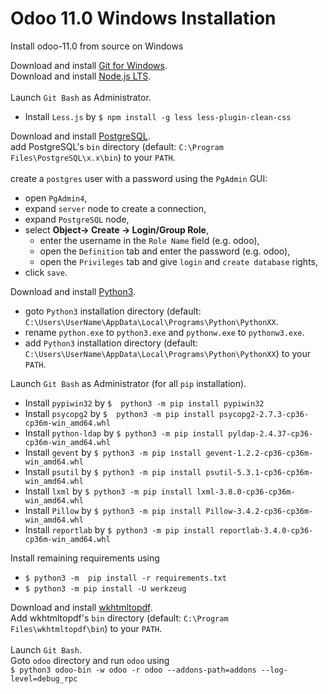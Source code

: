 # Odoo 11.0 Windows Installation
Install odoo-11.0 from source on Windows

Download and install [Git for Windows](https://git-scm.com/download/win).<br />
Download and install [Node.js LTS](https://nodejs.org/en/download/).<br />
<br />
Launch `Git Bash` as Administrator.
 * Install `Less.js` by `$ npm install -g less less-plugin-clean-css`

Download and install [PostgreSQL](https://www.enterprisedb.com/downloads/postgres-postgresql-downloads).<br />
add PostgreSQL's `bin` directory (default: `C:\Program Files\PostgreSQL\x.x\bin`) to your `PATH`.<br />
<br />
create a `postgres` user with a password using the `PgAdmin` GUI:<br />
 * open `PgAdmin4`,
 * expand `server` node to create a connection,
 * expand `PostgreSQL` node,
 * select **Object-> Create -> Login/Group Role**,
    * enter the username in the `Role Name` field (e.g. odoo),
    * open the `Definition` tab and enter the password (e.g. odoo),
    * open the `Privileges` tab and give `login` and `create database` rights,
 * click `save`.

Download and install <a href="https://www.python.org/downloads/" target="_blank">Python3</a>.<br />
 * goto `Python3` installation directory (default: `C:\Users\UserName\AppData\Local\Programs\Python\PythonXX`.<br />
 * rename `python.exe` to `python3.exe` and `pythonw.exe` to `pythonw3.exe`.<br />
 * add `Python3` installation directory (default: `C:\Users\UserName\AppData\Local\Programs\Python\PythonXX`) to your `PATH`.<br />

Launch `Git Bash` as Administrator (for all `pip` installation).<br />
 * Install `pypiwin32` by `$  python3 -m pip install pypiwin32`
 * Install `psycopg2` by `$  python3 -m pip install psycopg2-2.7.3-cp36-cp36m-win_amd64.whl`
 * Install `python-ldap` by `$ python3 -m pip install pyldap-2.4.37-cp36-cp36m-win_amd64.whl`
 * Install `gevent` by `$ python3 -m pip install gevent-1.2.2-cp36-cp36m-win_amd64.whl`
 * Install `psutil` by `$ python3 -m pip install psutil-5.3.1-cp36-cp36m-win_amd64.whl`
 * Install `lxml` by `$ python3 -m pip install lxml-3.8.0-cp36-cp36m-win_amd64.whl`
 * Install `Pillow` by `$ python3 -m pip install Pillow-3.4.2-cp36-cp36m-win_amd64.whl`
 * Install `reportlab` by `$ python3 -m pip install reportlab-3.4.0-cp36-cp36m-win_amd64.whl`

Install remaining requirements using
 * `$ python3 -m  pip install -r requirements.txt`
 * `$ python3 -m pip install -U werkzeug`

Download and install [wkhtmltopdf](https://wkhtmltopdf.org/downloads.html).<br />
Add wkhtmltopdf's `bin` directory (default: `C:\Program Files\wkhtmltopdf\bin`) to your `PATH`.<br />
<br />
Launch `Git Bash`.<br />
Goto `odoo` directory and run `odoo` using<br />
`$ python3 odoo-bin -w odoo -r odoo --addons-path=addons --log-level=debug_rpc`<br />
